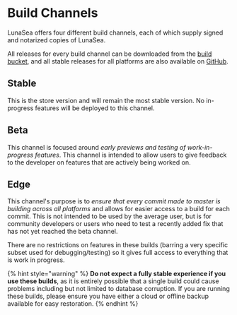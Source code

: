 # Build Channels

LunaSea offers four different build channels, each of which supply signed and notarized copies of LunaSea.

All releases for every build channel can be downloaded from the [build bucket](https://builds.crushcodeworks.com/freesea/), and all stable releases for all platforms are also available on [GitHub](https://github.com/JagandeepBrar/LunaSea/releases).

## Stable

This is the store version and will remain the most stable version. No in-progress features will be deployed to this channel.

## Beta

This channel is focused around _early previews and testing of work-in-progress features_. This channel is intended to allow users to give feedback to the developer on features that are actively being worked on.

## Edge

This channel's purpose is to _ensure that every commit made to master is building across all platforms_ and allows for easier access to a build for each commit. This is not intended to be used by the average user, but is for community developers or users who need to test a recently added fix that has not yet reached the beta channel.

There are no restrictions on features in these builds (barring a very specific subset used for debugging/testing) so it gives full access to everything that is work in progress.

{% hint style="warning" %}
**Do not expect a fully stable experience if you use these builds**, as it is entirely possible that a single build could cause problems including but not limited to database corruption. If you are running these builds, please ensure you have either a cloud or offline backup available for easy restoration.
{% endhint %}

